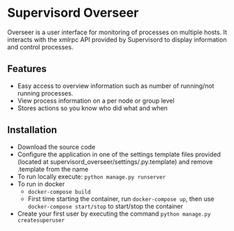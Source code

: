 # Supervisord Overseer
Overseer is a user interface for monitoring of processes on multiple hosts.
It interacts with the xmlrpc API provided by Supervisord to display information and
control processes.

## Features
- Easy access to overview information such as number of running/not running processes.
- View process information on a per node or group level
- Stores actions so you know who did what and when

## Installation
- Download the source code
- Configure the application in one of the settings template files provided (located at supervisord_overseer/settings/<xxx>.py.template) and remove .template from the name
- To run locally execute: `python manage.py runserver`
- To run in docker
    - `docker-compose build`
    - First time starting the container, run `docker-compose up`, then use `docker-compose start/stop` to start/stop the container
- Create your first user by executing the command `python manage.py createsuperuser`